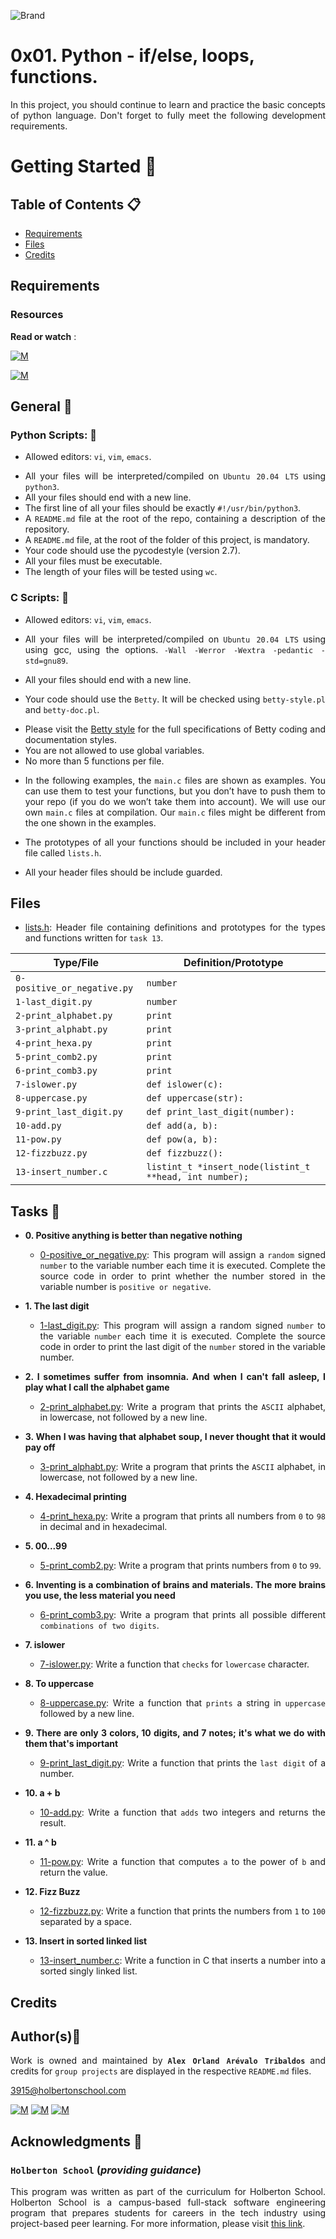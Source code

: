 ![Brand](https://assets.website-files.com/6105315644a26f77912a1ada/610540e8b4cd6969794fe673_Holberton_School_logo-04-04.svg)

# 0x01. Python - if/else, loops, functions.
<div style="text-align: justify">

In this project, you should continue to learn and practice the basic concepts of python language.
Don't forget to fully meet the following development requirements.
	
# Getting Started :running:	
<div style="text-align: justify">
	
## Table of Contents :clipboard:

* [Requirements](#requirements)
* [Files](#files)
* [Credits](#credits)

	
## Requirements 

### Resources

**Read or watch** :

[![M](https://upload.wikimedia.org/wikipedia/commons/thumb/2/2f/Google_2015_logo.svg/80px-Google_2015_logo.svg.png)](https://www.google.com/search?q=programing+in+python&hl=es&ei=bUHBYY7XBrCNwbkP15C0qAk&oq=programing+in+py&gs_lcp=Cgdnd3Mtd2l6EAEYADIFCAAQgAQyBggAEBYQHjIGCAAQFhAeMgYIABAWEB4yBggAEBYQHjIGCAAQFhAeMgYIABAWEB4yBggAEBYQHjIGCAAQFhAeMgYIABAWEB46BwgAEEcQsAM6BwgAELADEENKBAhBGABKBAhGGABQhBdYjxxg4C1oAnACeACAAbUBiAGsApIBAzAuMpgBAKABAcgBCsABAQ&sclient=gws-wiz)

[![M](https://upload.wikimedia.org/wikipedia/commons/thumb/e/e1/Logo_of_YouTube_%282015-2017%29.svg/70px-Logo_of_YouTube_%282015-2017%29.svg.png)](https://www.youtube.com/results?search_query=programing+python)

	
## General :page_with_curl:
<div style="text-align: justify">
	
### Python Scripts: :pushpin:
		
* Allowed editors: `vi`, `vim`, `emacs`. </div>
<div style="text-align: justify">

* All your files will be interpreted/compiled on `Ubuntu 20.04 LTS` using `python3`.
* All your files should end with a new line.
* The first line of all your files should be exactly `#!/usr/bin/python3`.
* A `README.md` file at the root of the repo, containing a description of the repository.
* A `README.md` file, at the root of the folder of this project, is mandatory.
* Your code should use the pycodestyle (version 2.7).
* All your files must be executable.
* The length of your files will be tested using `wc`.
	
### C Scripts: :pushpin:
		
* Allowed editors: `vi`, `vim`, `emacs`. </div>
<div style="text-align: justify">

* All your files will be interpreted/compiled on `Ubuntu 20.04 LTS` using using gcc, using the options.
	`-Wall -Werror -Wextra -pedantic -std=gnu89`. </div>
	* All your files should end with a new line.
	* Your code should use the `Betty`. 
	It will be checked using `betty-style.pl` and `betty-doc.pl`.</div>
	
		* Please visit the [Betty style](https://github.com/holbertonschool/Betty/wiki) for the full specifications of Betty coding and documentation styles.
		* You are not allowed to use global variables.
		* No more than 5 functions per file.
	<div style="text-align: justify">
		
	* In the following examples, the `main.c` files are shown as examples. You can use them to test your functions, but you don’t have to push them to your repo (if you do we won’t take them into account). We will use our own `main.c` files at compilation. Our `main.c` files might be different from the one shown in the examples.
		
	* The prototypes of all your functions should be included in your header file called `lists.h`.
	* All your header files should be include guarded.

	
## Files

* [lists.h](./lists.h): Header file containing definitions and prototypes for the types
and functions written for `task 13`.
		

| Type/File                  | Definition/Prototype                                                             |
| -------------------------- | -------------------------------------------------------------------------------- |
| `0-positive_or_negative.py`| `number`                                          				|
| `1-last_digit.py`          | `number`                                        					|
| `2-print_alphabet.py`      | `print`                                          				|
| `3-print_alphabt.py`       | `print`                                        					|		
| `4-print_hexa.py`          | `print`                                          				|
| `5-print_comb2.py`         | `print`                                        					|		
| `6-print_comb3.py`         | `print`                                        					|
| `7-islower.py`             | `def islower(c):`                                				|		
| `8-uppercase.py`           | `def uppercase(str):`                                        			|
| `9-print_last_digit.py`    | `def print_last_digit(number):`                                			|		
| `10-add.py`                | `def add(a, b):`                                        				|
| `11-pow.py`                | `def pow(a, b):`                                					|		
| `12-fizzbuzz.py`    	     | `def fizzbuzz():`                                				|		
| `13-insert_number.c`       | `listint_t *insert_node(listint_t **head, int number);`                          |
		
## Tasks :page_with_curl:

* **0. Positive anything is better than negative nothing**
  * [0-positive_or_negative.py](./0-positive_or_negative.py): This program will assign a `random` signed `number` to the variable number each time it is executed.
		Complete the source code in order to print whether the number stored in the variable number is `positive or negative`.
* **1. The last digit**
  * [1-last_digit.py](./1-last_digit.py): This program will assign a random signed `number` to the variable `number` each time it is executed. 
		Complete the source code in order to print the last digit of the `number` stored in the variable number.
		
* **2. I sometimes suffer from insomnia. And when I can't fall asleep, I play what I call the alphabet game**
  * [2-print_alphabet.py](./2-print_alphabet.py): Write a program that prints the `ASCII` alphabet, in lowercase, not followed by a new line.

* **3. When I was having that alphabet soup, I never thought that it would pay off**
  * [3-print_alphabt.py](./3-print_alphabt.py): Write a program that prints the `ASCII` alphabet, in lowercase, not followed by a new line.

* **4. Hexadecimal printing**
  * [4-print_hexa.py](./4-print_hexa.py): Write a program that prints all numbers from `0` to `98` in decimal and in hexadecimal.
		
* **5. 00...99**
  * [5-print_comb2.py](./5-print_comb2.py): Write a program that prints numbers from `0` to `99`.

* **6. Inventing is a combination of brains and materials. The more brains you use, the less material you need**
  * [6-print_comb3.py](./6-print_comb3.py): Write a program that prints all possible different `combinations of two digits`.
		
* **7. islower**
  * [7-islower.py](./7-islower.py): Write a function that `checks` for `lowercase` character.

* **8. To uppercase**
  * [8-uppercase.py](./8-uppercase.py): Write a function that `prints` a string in `uppercase` followed by a new line.
		
* **9. There are only 3 colors, 10 digits, and 7 notes; it's what we do with them that's important**
  * [9-print_last_digit.py](./9-print_last_digit.py): Write a function that prints the `last digit` of a number.

* **10. a + b**
  * [10-add.py](./10-add.py): Write a function that `adds` two integers and returns the result.
		
* **11. a ^ b**
  * [11-pow.py](./11-pow.py): Write a function that computes `a` to the power of `b` and return the value.

* **12. Fizz Buzz**
  * [12-fizzbuzz.py](./12-fizzbuzz.py): Write a function that prints the numbers from `1` to `100` separated by a space.
		
* **13. Insert in sorted linked list**
  * [13-insert_number.c](./13-insert_number.c): Write a function in C that inserts a number into a sorted singly linked list.
	
## Credits

## Author(s):blue_book:

Work is owned and maintained by 
	**`Alex Orland Arévalo Tribaldos`**  and credits for `group projects` are displayed in the respective `README.md` files.

<3915@holbertonschool.com>
	
[![M](https://upload.wikimedia.org/wikipedia/commons/thumb/9/91/Octicons-mark-github.svg/25px-Octicons-mark-github.svg.png)](https://github.com/Alexoat76)
[![M](https://upload.wikimedia.org/wikipedia/fr/thumb/c/c8/Twitter_Bird.svg/25px-Twitter_Bird.svg.png)](https://twitter.com/aoarevalot)
[![M](https://upload.wikimedia.org/wikipedia/commons/thumb/c/ca/LinkedIn_logo_initials.png/25px-LinkedIn_logo_initials.png)](https://www.linkedin.com/in/Alexoat76/)


## Acknowledgments :mega: 

### **`Holberton School`** (*providing guidance*)
	
This program was written as part of the curriculum for Holberton School.
Holberton School is a campus-based full-stack software engineering program
that prepares students for careers in the tech industry using project-based
peer learning. For more information,  please visit [this link](https://www.holbertonschool.com/).
